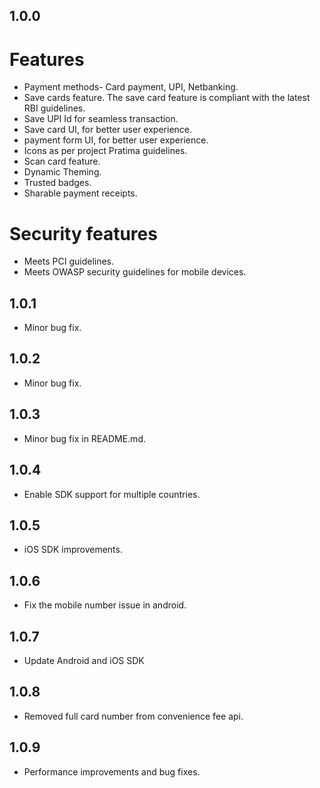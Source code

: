 ## 1.0.0

# Features

- Payment methods- Card payment, UPI, Netbanking.
- Save cards feature. The save card feature is compliant with the latest RBI guidelines.
- Save UPI Id for seamless transaction.
- Save card UI, for better user experience.
- payment form UI, for better user experience.
- Icons as per project Pratima guidelines.
- Scan card feature.
- Dynamic Theming.
- Trusted badges.
- Sharable payment receipts.

# Security features

- Meets PCI guidelines.
- Meets OWASP security guidelines for mobile devices.

## 1.0.1

- Minor bug fix.

## 1.0.2

- Minor bug fix.

## 1.0.3

- Minor bug fix in README.md.

## 1.0.4

- Enable SDK support for multiple countries.

## 1.0.5

- iOS SDK improvements.

## 1.0.6

- Fix the mobile number issue in android.

## 1.0.7

- Update Android and iOS SDK

## 1.0.8

- Removed full card number from convenience fee api.

## 1.0.9

- Performance improvements and bug fixes.
